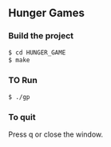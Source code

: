 ## Hunger Games

### Build the project
```bash
$ cd HUNGER_GAME
$ make
```

### TO Run
```
$ ./gp
```

### To quit
Press q or close the window.
